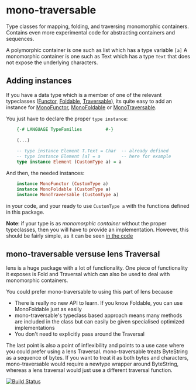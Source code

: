 mono-traversable
================

Type classes for mapping, folding, and traversing monomorphic containers. Contains even more experimental code for abstracting containers and sequences. 

A polymorphic container is one such as list which has a type variable `[a]`
A monomorphic container is one such as Text which has a type `Text` that does not expose the underlying characters.

Adding instances
----------------

If you have a data type which is a member of one of the relevant typeclasses ([Functor](http://hackage.haskell.org/package/base-4.6.0.1/docs/Data-Functor.html),
[Foldable](http://hackage.haskell.org/package/base-4.6.0.1/docs/Data-Foldable.html),
[Traversable](http://hackage.haskell.org/package/base-4.6.0.1/docs/Data-Traversable.html)), its quite easy to add an instance for 
[MonoFunctor](https://hackage.haskell.org/package/mono-traversable-0.2.0.0/docs/Data-MonoTraversable.html#t:MonoFunctor), [MonoFoldable](https://hackage.haskell.org/package/mono-traversable-0.2.0.0/docs/Data-MonoTraversable.html#t:MonoFoldable) or [MonoTraversable](https://hackage.haskell.org/package/mono-traversable-0.2.0.0/docs/Data-MonoTraversable.html#t:MonoTraversable).

You just have to declare the proper ```type instance```:

```Haskell
    {-# LANGUAGE TypeFamilies         #-}
    
    (...)
    
    -- type instance Element T.Text = Char  -- already defined
    -- type instance Element [a] = a        -- here for example
    type instance Element (CustomType a) = a
```

And then, the needed instances:

```Haskell
    instance MonoFunctor (CustomType a)
    instance MonoFoldable (CustomType a)
    instance MonoTraversable (CustomType a)
```
    

in your code, and your ready to use ```CustomType a``` with the functions defined in this package.

**Note**: if your type is as _monomorphic container_ without the proper typeclasses, then you will have to provide an implementation. However, this should be fairly simple, as it can be seen [in the code](https://hackage.haskell.org/package/mono-traversable-0.2.0.0/docs/src/Data-MonoTraversable.html#line-234)


mono-traversable versuse lens Traversal
---------------------------------------
lens is a huge package with a lot of functionality.
One piece of functionality it exposes is Fold and Traversal which can also be used to deal with monomorphic containers.

You could prefer mono-traversable to using this part of lens because

* There is really no new API to learn. If you know Foldable, you can use MonoFoldable just as easily
* mono-traversable's typeclass based approach means many methods are included in the class but can easily be given specialised optimized implementations
* You don't need to explicitly pass around the Traversal

The last point is also a point of inflexibility and points to a use case where you could prefer using a lens Traversal.
mono-traversable treats ByteString as a sequence of bytes.
If you want to treat it as both bytes and characters, mono-traversable would require a newtype wrapper around ByteString,
whereas a lens traversal would just use a different traversal function.




[![Build Status](https://secure.travis-ci.org/snoyberg/mono-traversable.png)](http://travis-ci.org/snoyberg/mono-traversable)
